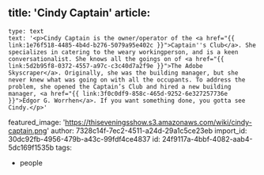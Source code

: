 title: 'Cindy Captain'
article:
  -
    type: text
    text: '<p>Cindy Captain is the owner/operator of the <a href="{{ link:1e76f518-4485-4b4d-b276-5079a95e402c }}">Captain''s Club</a>. She specializes in catering to the weary workingperson, and is a keen conversationalist. She knows all the goings on of <a href="{{ link:5d2b95f8-0372-4557-a97c-c3c40d7a2f9e }}">The Adobe Skyscraper</a>. Originally, she was the building manager, but she never knew what was going on with all the occupants. To address the problem, she opened the Captain’s Club and hired a new building manager, <a href="{{ link:3f0c0df9-858c-465d-9252-6e327257736e }}">Edgor G. Worrhen</a>. If you want something done, you gotta see Cindy.</p>'
featured_image: 'https://thiseveningsshow.s3.amazonaws.com/wiki/cindy-captain.png'
author: 7328c14f-7ec2-4511-a24d-29a1c5ce23eb
import_id: 30dc92fb-4956-479b-a43c-99fdf4ce4837
id: 24f9117a-4bbf-4082-aab4-5dc169f1535b
tags:
  - people
